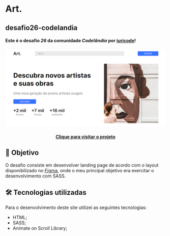 # Art.

## desafio26-codelandia

#### Este é o desafio _26_ da comunidade _Codelândia_ por [iuricode](https://github.com/iuricode)!

![Resultado final do projeto](img/projeto-final.png)

<h4 align="center"><a href="https://desafio26-codelandia.vercel.app/">Clique para visitar o projeto</a></h4>

## 🎯 Objetivo

O desafio consiste em desenvolver landing page de acordo com o layout disponibilizado no [Figma](https://www.figma.com/file/Yb9IBH56g7T1hdIyZ3BMNO/Desafios---Codelândia?node-id=94211%3A1216), onde o meu principal objetivo era exercitar o desenvolvimento com SASS.

## 🛠️ Tecnologias utilizadas

Para o desenvolvimento deste site utilizei as seguintes tecnologias:

- HTML;
- SASS;
- Animate on Scroll Library;
